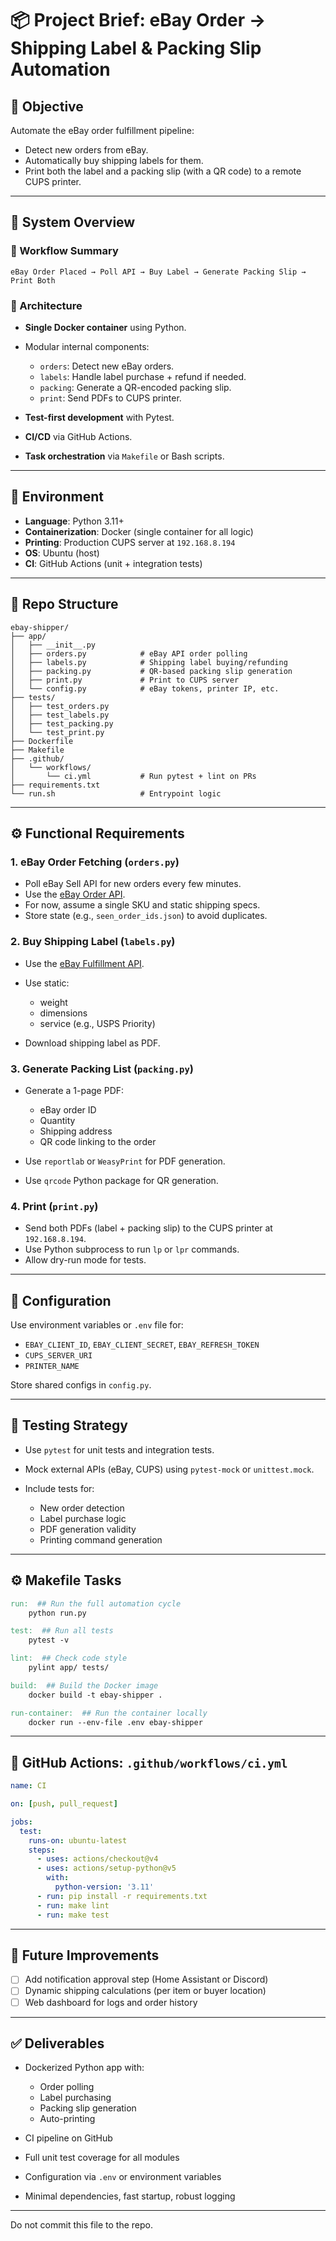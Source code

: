 # 📦 Project Brief: eBay Order → Shipping Label & Packing Slip Automation

## 🎯 Objective

Automate the eBay order fulfillment pipeline:

* Detect new orders from eBay.
* Automatically buy shipping labels for them.
* Print both the label and a packing slip (with a QR code) to a remote CUPS printer.

---

## 📐 System Overview

### 🔄 Workflow Summary

```
eBay Order Placed → Poll API → Buy Label → Generate Packing Slip → Print Both
```

### 🧱 Architecture

* **Single Docker container** using Python.
* Modular internal components:

  * `orders`: Detect new eBay orders.
  * `labels`: Handle label purchase + refund if needed.
  * `packing`: Generate a QR-encoded packing slip.
  * `print`: Send PDFs to CUPS printer.
* **Test-first development** with Pytest.
* **CI/CD** via GitHub Actions.
* **Task orchestration** via `Makefile` or Bash scripts.

---

## 🔧 Environment

* **Language**: Python 3.11+
* **Containerization**: Docker (single container for all logic)
* **Printing**: Production CUPS server at `192.168.8.194`
* **OS**: Ubuntu (host)
* **CI**: GitHub Actions (unit + integration tests)

---

## 📁 Repo Structure

```
ebay-shipper/
├── app/
│   ├── __init__.py
│   ├── orders.py            # eBay API order polling
│   ├── labels.py            # Shipping label buying/refunding
│   ├── packing.py           # QR-based packing slip generation
│   ├── print.py             # Print to CUPS server
│   └── config.py            # eBay tokens, printer IP, etc.
├── tests/
│   ├── test_orders.py
│   ├── test_labels.py
│   ├── test_packing.py
│   └── test_print.py
├── Dockerfile
├── Makefile
├── .github/
│   └── workflows/
│       └── ci.yml           # Run pytest + lint on PRs
├── requirements.txt
└── run.sh                   # Entrypoint logic
```

---

## ⚙️ Functional Requirements

### 1. eBay Order Fetching (`orders.py`)

* Poll eBay Sell API for new orders every few minutes.
* Use the [eBay Order API](https://developer.ebay.com/api-docs/sell/orders/resources/order/methods/getOrder).
* For now, assume a single SKU and static shipping specs.
* Store state (e.g., `seen_order_ids.json`) to avoid duplicates.

### 2. Buy Shipping Label (`labels.py`)

* Use the [eBay Fulfillment API](https://developer.ebay.com/api-docs/sell/fulfillment/resources/shipping_fulfillment/methods/createShippingFulfillment).
* Use static:

  * weight
  * dimensions
  * service (e.g., USPS Priority)
* Download shipping label as PDF.

### 3. Generate Packing List (`packing.py`)

* Generate a 1-page PDF:

  * eBay order ID
  * Quantity
  * Shipping address
  * QR code linking to the order
* Use `reportlab` or `WeasyPrint` for PDF generation.
* Use `qrcode` Python package for QR generation.

### 4. Print (`print.py`)

* Send both PDFs (label + packing slip) to the CUPS printer at `192.168.8.194`.
* Use Python subprocess to run `lp` or `lpr` commands.
* Allow dry-run mode for tests.

---

## 🔐 Configuration

Use environment variables or `.env` file for:

* `EBAY_CLIENT_ID`, `EBAY_CLIENT_SECRET`, `EBAY_REFRESH_TOKEN`
* `CUPS_SERVER_URI`
* `PRINTER_NAME`

Store shared configs in `config.py`.

---

## 🧪 Testing Strategy

* Use `pytest` for unit tests and integration tests.
* Mock external APIs (eBay, CUPS) using `pytest-mock` or `unittest.mock`.
* Include tests for:

  * New order detection
  * Label purchase logic
  * PDF generation validity
  * Printing command generation

---

## ⚙️ Makefile Tasks

```makefile
run:  ## Run the full automation cycle
	python run.py

test:  ## Run all tests
	pytest -v

lint:  ## Check code style
	pylint app/ tests/

build:  ## Build the Docker image
	docker build -t ebay-shipper .

run-container:  ## Run the container locally
	docker run --env-file .env ebay-shipper
```

---

## 🧪 GitHub Actions: `.github/workflows/ci.yml`

```yaml
name: CI

on: [push, pull_request]

jobs:
  test:
    runs-on: ubuntu-latest
    steps:
      - uses: actions/checkout@v4
      - uses: actions/setup-python@v5
        with:
          python-version: '3.11'
      - run: pip install -r requirements.txt
      - run: make lint
      - run: make test
```

---

## 🚧 Future Improvements

* [ ] Add notification approval step (Home Assistant or Discord)
* [ ] Dynamic shipping calculations (per item or buyer location)
* [ ] Web dashboard for logs and order history

---

## ✅ Deliverables

* Dockerized Python app with:

  * Order polling
  * Label purchasing
  * Packing slip generation
  * Auto-printing
* CI pipeline on GitHub
* Full unit test coverage for all modules
* Configuration via `.env` or environment variables
* Minimal dependencies, fast startup, robust logging

---

Do not commit this file to the repo.
